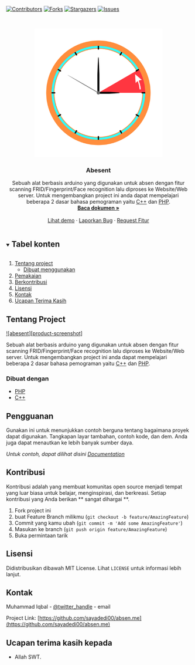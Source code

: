 <!--
*** Thanks for checking out the Best-README-Template. If you have a suggestion
*** that would make this better, please fork the repo and create a pull request
*** or simply open an issue with the tag "enhancement".
*** Thanks again! Now go create something AMAZING! :D
***
***
***
*** To avoid retyping too much info. Do a search and replace for the following:
*** github_username, repo_name, twitter_handle, email, project_title, project_description
-->



<!-- PROJECT SHIELDS -->
<!--
*** I'm using markdown "reference style" links for readability.
*** Reference links are enclosed in brackets [ ] instead of parentheses ( ).
*** See the bottom of this document for the declaration of the reference variables
*** for contributors-url, forks-url, etc. This is an optional, concise syntax you may use.
*** https://www.markdownguide.org/basic-syntax/#reference-style-links
-->
[![Contributors][contributors-shield]][contributors-url]
[![Forks][forks-shield]][forks-url]
[![Stargazers][stars-shield]][stars-url]
[![Issues][issues-shield]][issues-url]



<!-- PROJECT LOGO -->
<br />
<p align="center">
  <a href="https://github.com/sayadedi00/absen.me">
    <img src="images/logo_.png" alt="Logo" width="350" height="350">
  </a>

  <h3 align="center">Abesent</h3>

  <p align="center">
    Sebuah alat berbasis arduino yang digunakan untuk absen dengan fitur scanning FRID/Fingerprint/Face recognition lalu diproses ke Website/Web server. 
    Untuk mengembangkan project ini anda dapat mempelajari beberapa 2 dasar bahasa pemograman yaitu <a href="https://www.w3schools.com/cpp/">C++</a> dan <a href="https://www.w3schools.com/PHP/">PHP</a>.
    <br/>
    <a href="https://github.com/sayadedi00/absen.me"><strong>Baca dokumen »</strong></a>
    <br />
    <br />
    <a href="https://github.com/sayadedi00/absen.me">Lihat demo</a>
    ·
    <a href="https://github.com/sayadedi00/absen.me/issues">Laporkan Bug</a>
    ·
    <a href="https://github.com/sayadedi00/absen.me/issues">Request Fitur</a>
  </p>
</p>



<!-- TABLE OF CONTENTS -->
<details open="open">
  <summary><h2 style="display: inline-block">Tabel konten</h2></summary>
  <ol>
    <li>
      <a href="#about-the-project">Tentang project</a>
      <ul>
        <li><a href="#built-with">Dibuat menggunakan</a></li>
      </ul>
    </li>
    <li><a href="#usage">Pemakaian</a></li>
    <li><a href="#contributing">Berkontribusi</a></li>
    <li><a href="#license">Lisensi</a></li>
    <li><a href="#contact">Kontak</a></li>
    <li><a href="#acknowledgements">Ucapan Terima Kasih</a></li>
  </ol>
</details>



<!-- ABOUT THE PROJECT -->
## Tentang Project

[![abesent][product-screenshot]](https://absen.me)

Sebuah alat berbasis arduino yang digunakan untuk absen dengan fitur scanning FRID/Fingerprint/Face recognition lalu diproses ke Website/Web server. 
    Untuk mengembangkan project ini anda dapat mempelajari beberapa 2 dasar bahasa pemograman yaitu <a href="https://www.w3schools.com/cpp/">C++</a> dan <a href="https://www.w3schools.com/PHP/">PHP</a>.


### Dibuat dengan

* [PHP](PHP)
* [C++](C++)


<!-- USAGE EXAMPLES -->
## Pengguanan

Gunakan ini untuk menunjukkan contoh berguna tentang bagaimana proyek dapat digunakan. Tangkapan layar tambahan, contoh kode, dan dem. Anda juga dapat menautkan ke lebih banyak sumber daya.

_Untuk contoh, dapat dilihat disini [Documentation](https://github.com/sayadedi00/absen.me)_



<!-- CONTRIBUTING -->
## Kontribusi

Kontribusi adalah yang membuat komunitas open source menjadi tempat yang luar biasa untuk belajar, menginspirasi, dan berkreasi. Setiap kontribusi yang Anda berikan ** sangat dihargai **.

1. Fork project ini
2. buat Feature Branch milikmu (`git checkout -b feature/AmazingFeature`)
3. Commit yang kamu ubah (`git commit -m 'Add some AmazingFeature'`)
4. Masukan ke branch (`git push origin feature/AmazingFeature`)
5. Buka permintaan tarik



<!-- LICENSE -->
## Lisensi

Didistribusikan dibawah MIT License. Lihat `LICENSE` untuk informasi lebih lanjut.



<!-- CONTACT -->
## Kontak

Muhammad Iqbal - [@twitter_handle](https://twitter.com/sayadedi00) - email

Project Link: [https://github.com/sayadedi00/absen.me](https://github.com/sayadedi00/absen.me)



<!-- ACKNOWLEDGEMENTS -->
## Ucapan terima kasih kepada

* Allah SWT.





<!-- MARKDOWN LINKS & IMAGES -->
<!-- https://www.markdownguide.org/basic-syntax/#reference-style-links -->
[contributors-shield]: https://img.shields.io/github/contributors/sayadedi00/absen.me.svg?style=for-the-badge
[contributors-url]: https://github.com/sayadedi00/absen.me/graphs/contributors
[forks-shield]: https://img.shields.io/github/forks/sayadedi00/absen.me.svg?style=for-the-badge
[forks-url]: https://github.com/sayadedi00/absen.me/network/members
[stars-shield]: https://img.shields.io/github/stars/sayadedi00/absen.me.svg?style=for-the-badge
[stars-url]: https://github.com/sayadedi00/absen.me/stargazers
[issues-shield]: https://img.shields.io/github/issues/sayadedi00/absen.me.svg?style=for-the-badge
[issues-url]: https://github.com/sayadedi00/absen.me/issues
[license-shield]: https://img.shields.io/github/license/sayadedi00/absen.me.svg?style=for-the-badge
[license-url]: https://github.com/sayadedi00/absen.me/blob/master/LICENSE
